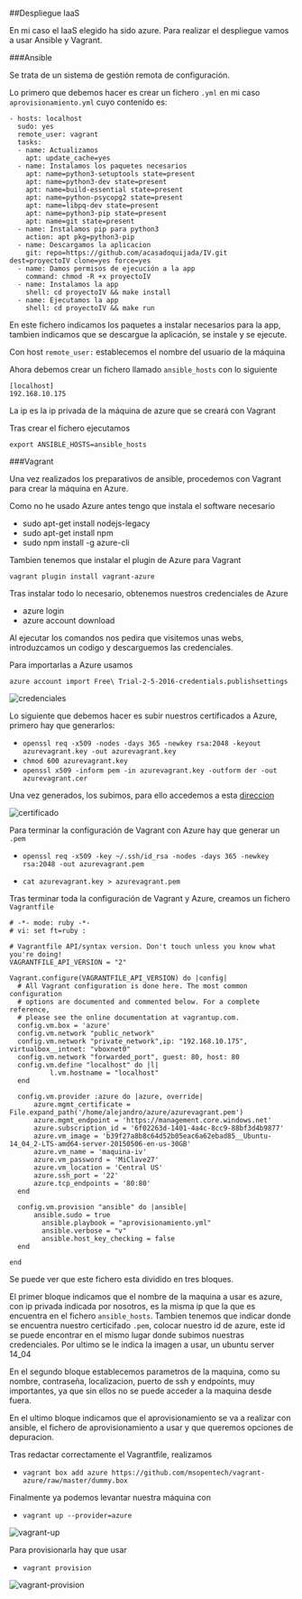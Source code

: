 ##Despliegue IaaS

En mi caso el IaaS elegido ha sido azure. Para realizar el despliegue vamos a usar Ansible y Vagrant. 

###Ansible

Se trata de un sistema de gestión remota de configuración.

Lo primero que debemos hacer es crear un fichero `.yml` en mi caso `aprovisionamiento.yml` cuyo contenido es:

~~~
- hosts: localhost
  sudo: yes
  remote_user: vagrant
  tasks: 
  - name: Actualizamos 
    apt: update_cache=yes
  - name: Instalamos los paquetes necesarios
    apt: name=python3-setuptools state=present
    apt: name=python3-dev state=present 
    apt: name=build-essential state=present
    apt: name=python-psycopg2 state=present
    apt: name=libpq-dev state=present
    apt: name=python3-pip state=present
    apt: name=git state=present
  - name: Instalamos pip para python3
    action: apt pkg=python3-pip
  - name: Descargamos la aplicacion
    git: repo=https://github.com/acasadoquijada/IV.git  dest=proyectoIV clone=yes force=yes
  - name: Damos permisos de ejecución a la app
    command: chmod -R +x proyectoIV
  - name: Instalamos la app
    shell: cd proyectoIV && make install
  - name: Ejecutamos la app
    shell: cd proyectoIV && make run
~~~

En este fichero indicamos los paquetes a instalar necesarios para la app, tambien indicamos que se descargue la aplicación, se instale y se ejecute.

Con host `remote_user:` establecemos el nombre del usuario de la máquina

Ahora debemos crear un fichero llamado `ansible_hosts` con lo siguiente

~~~
[localhost]
192.168.10.175
~~~

La ip es la ip privada de la máquina de azure que se creará con Vagrant

Tras crear el fichero ejecutamos

`export ANSIBLE_HOSTS=ansible_hosts`


###Vagrant

Una vez realizados los preparativos de ansible, procedemos con Vagrant para crear la máquina en Azure.

Como no he usado Azure antes tengo que instala el software necesario

* sudo apt-get install nodejs-legacy
* sudo apt-get install npm
* sudo npm install -g azure-cli

Tambien tenemos que instalar el plugin de Azure para Vagrant

`vagrant plugin install vagrant-azure`

Tras instalar todo lo necesario, obtenemos nuestros credenciales de Azure

* azure login
* azure account download

Al ejecutar los comandos nos pedira que visitemos unas webs, introduzcamos un codigo y descarguemos las credenciales.

Para importarlas a Azure usamos

`azure account import Free\ Trial-2-5-2016-credentials.publishsettings`

![credenciales]()

Lo siguiente que debemos hacer es subir nuestros certificados a Azure, primero hay que generarlos:

* `openssl req -x509 -nodes -days 365 -newkey rsa:2048 -keyout azurevagrant.key -out azurevagrant.key`  
* `chmod 600 azurevagrant.key`
* `openssl x509 -inform pem -in azurevagrant.key -outform der -out azurevagrant.cer`

Una vez generados, los subimos, para ello accedemos a esta [direccion](https://manage.windowsazure.com)

![certificado]()

Para terminar la configuración de Vagrant con Azure hay que generar un `.pem`

* `openssl req -x509 -key ~/.ssh/id_rsa -nodes -days 365 -newkey rsa:2048 -out azurevagrant.pem`

* `cat azurevagrant.key > azurevagrant.pem`

Tras terminar toda la configuración de Vagrant y Azure, creamos un fichero `Vagrantfile`

~~~
# -*- mode: ruby -*-
# vi: set ft=ruby :

# Vagrantfile API/syntax version. Don't touch unless you know what you're doing!
VAGRANTFILE_API_VERSION = "2"

Vagrant.configure(VAGRANTFILE_API_VERSION) do |config|
  # All Vagrant configuration is done here. The most common configuration
  # options are documented and commented below. For a complete reference,
  # please see the online documentation at vagrantup.com.
  config.vm.box = 'azure'
  config.vm.network "public_network"
  config.vm.network "private_network",ip: "192.168.10.175", virtualbox__intnet: "vboxnet0"
  config.vm.network "forwarded_port", guest: 80, host: 80
  config.vm.define "localhost" do |l|
          l.vm.hostname = "localhost"
  end
   
  config.vm.provider :azure do |azure, override|
      azure.mgmt_certificate = File.expand_path('/home/alejandro/azure/azurevagrant.pem') 
      azure.mgmt_endpoint = 'https://management.core.windows.net'
      azure.subscription_id = '6f02263d-1401-4a4c-8cc9-88bf3d4b9877'
      azure.vm_image = 'b39f27a8b8c64d52b05eac6a62ebad85__Ubuntu-14_04_2-LTS-amd64-server-20150506-en-us-30GB'
      azure.vm_name = 'maquina-iv' 
      azure.vm_password = 'MiClave27'
      azure.vm_location = 'Central US' 
      azure.ssh_port = '22'
      azure.tcp_endpoints = '80:80'
  end
  
  config.vm.provision "ansible" do |ansible|
      ansible.sudo = true
        ansible.playbook = "aprovisionamiento.yml"
        ansible.verbose = "v"
        ansible.host_key_checking = false
  end

end  
~~~

Se puede ver que este fichero esta dividido en tres bloques.

El primer bloque indicamos que el nombre de la maquina a usar es azure, con ip privada indicada por nosotros, es la misma ip que la que es encuentra en el fichero `ansible_hosts`. Tambien tenemos que indicar donde se encuentra nuestro certicifado `.pem`, colocar nuestro id de azure, este id se puede encontrar en el mismo lugar donde subimos nuestras credenciales. Por ultimo se le indica la imagen a usar, un ubuntu server 14_04

En el segundo bloque establecemos parametros de la maquina, como su nombre, contraseña, localizacion, puerto de ssh y endpoints, muy importantes, ya que sin ellos no se puede acceder a la maquina desde fuera.

En el ultimo bloque indicamos que el aprovisionamiento se va a realizar con ansible, el fichero de aprovisionamiento a usar y que queremos opciones de depuracion.

Tras redactar correctamente el Vagrantfile, realizamos

* `vagrant box add azure https://github.com/msopentech/vagrant-azure/raw/master/dummy.box`


Finalmente ya podemos levantar nuestra máquina con 

* `vagrant up --provider=azure`

![vagrant-up]()


Para provisionarla hay que usar

* `vagrant provision`


![vagrant-provision]()









